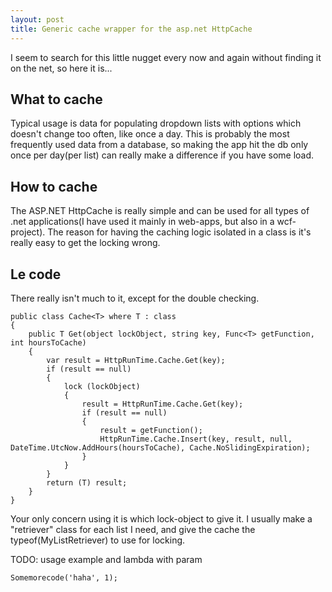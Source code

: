```yaml
---
layout: post
title: Generic cache wrapper for the asp.net HttpCache
---
```

I seem to search for this little nugget every now and again without finding it on the net, so here it is...

What to cache
-------------

Typical usage is data for populating dropdown lists with options which doesn't change too often, like once a day. This is probably the most frequently used data from a database, so making the app hit the db only once per day(per list) can really make a difference if you have some load.

How to cache
------------

The ASP.NET HttpCache is really simple and can be used for all types of .net applications(I have used it mainly in web-apps, but also in a wcf-project). The reason for having the caching logic isolated in a class is it's really easy to get the locking wrong.

Le code
-------

There really isn't much to it, except for the double checking. 

	public class Cache<T> where T : class
	{
		public T Get(object lockObject, string key, Func<T> getFunction, int hoursToCache)
		{
			var result = HttpRunTime.Cache.Get(key);
			if (result == null)
			{
				lock (lockObject)
				{
					result = HttpRunTime.Cache.Get(key);
					if (result == null)
					{
						result = getFunction();
						HttpRunTime.Cache.Insert(key, result, null, DateTime.UtcNow.AddHours(hoursToCache), Cache.NoSlidingExpiration);
					}
				}
			}
			return (T) result;
		}
	}

Your only concern using it is which lock-object to give it. I usually make a "retriever" class for each list I need, and give the cache the typeof(MyListRetriever) to use for locking.

TODO: usage example and lambda with param

	Somemorecode('haha', 1);


